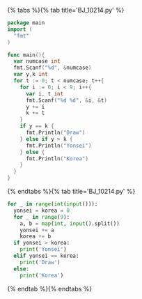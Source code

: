 {% tabs %}{% tab title='BJ_10214.py' %}

```go
package main
import (
  "fmt"
)

func main(){
  var numcase int
  fmt.Scanf("%d", &numcase)
  var y,k int
  for t := 0; t < numcase; t++{
    for i := 0; i < 9; i++{
      var i, t int
      fmt.Scanf("%d %d", &i, &t)
      y += i
      k += t
    }
    if y == k {
      fmt.Println("Draw")
    } else if y > k {
      fmt.Println("Yonsei")
    } else {
      fmt.Println("Korea")
    }
  }
}
```

{% endtabs %}{% tab title='BJ_10214.py' %}

```py
for _ in range(int(input())):
  yonsei = korea = 0
  for _ in range(9):
    a, b = map(int, input().split())
    yonsei += a
    korea += b
  if yonsei > korea:
    print('Yonsei')
  elif yonsei == korea:
    print('Draw')
  else:
    print('Korea')
```

{% endtab %}{% endtabs %}
